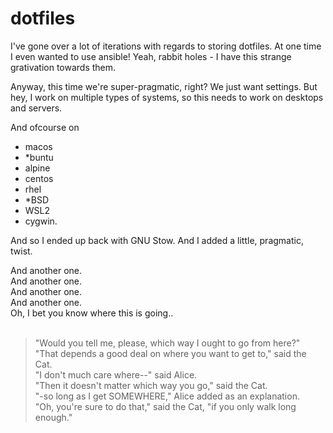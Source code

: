 # dotfiles

I've gone over a lot of iterations with regards to storing dotfiles. At one time I even wanted
to use ansible! Yeah, rabbit holes - I have this strange grativation towards them.

Anyway, this time we're super-pragmatic, right? We just want settings.
But hey, I work on multiple types of systems, so this needs to work on desktops
and servers.

And ofcourse on
- macos
- *buntu
- alpine
- centos
- rhel
- *BSD
- WSL2
- cygwin.

And so I ended up back with GNU Stow. And I added a little, pragmatic, twist.

And another one.<br>
And another one.<br>
And another one.<br>
And another one.<br>
Oh, I bet you know where this is going..<br><br>


> "Would you tell me, please, which way I ought to go from here?"<br>
> "That depends a good deal on where you want to get to," said the Cat.<br>
> "I don't much care where--" said Alice.<br>
> "Then it doesn't matter which way you go," said the Cat.<br>
> "-so long as I get SOMEWHERE," Alice added as an explanation.<br>
> "Oh, you're sure to do that," said the Cat, "if you only walk long enough."<br>
